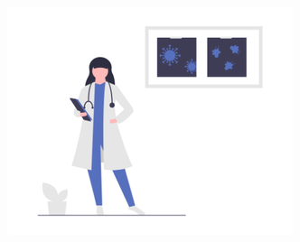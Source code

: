 ![Illustration antécédents : une doctoresse devant des images de virus.](illustrations/antecedents.svg)
